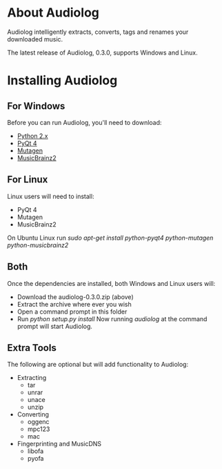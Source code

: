 About Audiolog
===============

Audiolog intelligently extracts, converts, tags and renames your downloaded music.

The latest release of Audiolog, 0.3.0, supports Windows and Linux.


Installing Audiolog
=====================

For Windows
----------------
Before you can run Audiolog, you'll need to download:
* [Python 2.x](http://python.org/download/) 
* [PyQt 4](http://www.riverbankcomputing.co.uk/software/pyqt/download)
* [Mutagen](http://code.google.com/p/mutagen/)
* [MusicBrainz2](http://musicbrainz.org/doc/PythonMusicBrainz2)


For Linux
----------------
Linux users will need to install:
* PyQt 4
* Mutagen
* MusicBrainz2

On Ubuntu Linux run *sudo apt-get install python-pyqt4 python-mutagen python-musicbrainz2*


Both
---------------
Once the dependencies are installed, both Windows and Linux users will:
* Download the audiolog-0.3.0.zip (above)
* Extract the archive where ever you wish
* Open a command prompt in this folder
* Run *python setup.py install*
Now running *audiolog* at the command prompt will start Audiolog.


Extra Tools
--------------
The following are optional but will add functionality to Audiolog:
* Extracting
    * tar
    * unrar
    * unace
    * unzip
* Converting
    * oggenc
    * mpc123
    * mac
* Fingerprinting and MusicDNS
    * libofa
    * pyofa

